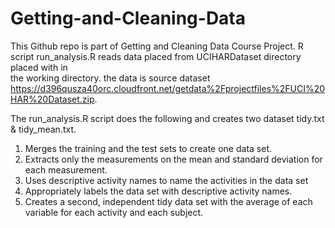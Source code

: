 Getting-and-Cleaning-Data
=========================

This Github repo is part of Getting and Cleaning Data Course Project. R script run_analysis.R reads data placed from UCIHARDataset directory placed with in  
the working directory. the data is source dataset https://d396qusza40orc.cloudfront.net/getdata%2Fprojectfiles%2FUCI%20HAR%20Dataset.zip.

The run_analysis.R script does the following and creates two dataset tidy.txt & tidy_mean.txt.

1.	Merges the training and the test sets to create one data set.
2.	Extracts only the measurements on the mean and standard deviation for each measurement.
3.	Uses descriptive activity names to name the activities in the data set
4.	Appropriately labels the data set with descriptive activity names.
5.	Creates a second, independent tidy data set with the average of each variable for each activity and each subject. 
